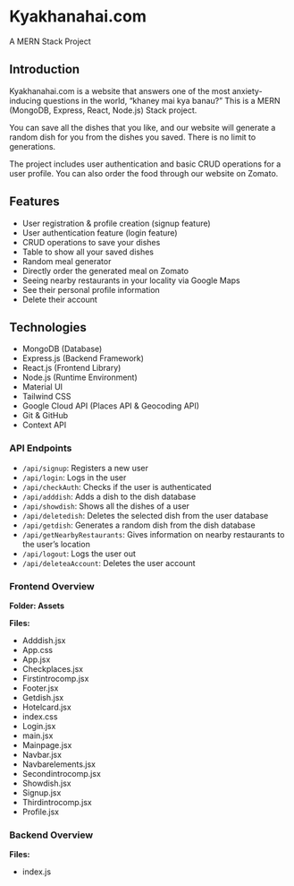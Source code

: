 # Kyakhanahai.com

A MERN Stack Project

## Introduction

Kyakhanahai.com is a website that answers one of the most anxiety-inducing questions in the world, “khaney mai kya banau?” This is a MERN (MongoDB, Express, React, Node.js) Stack project.

You can save all the dishes that you like, and our website will generate a random dish for you from the dishes you saved. There is no limit to generations.

The project includes user authentication and basic CRUD operations for a user profile. You can also order the food through our website on Zomato.

## Features

- User registration & profile creation (signup feature)
- User authentication feature (login feature)
- CRUD operations to save your dishes
- Table to show all your saved dishes
- Random meal generator
- Directly order the generated meal on Zomato
- Seeing nearby restaurants in your locality via Google Maps
- See their personal profile information
- Delete their account

## Technologies

- MongoDB (Database)
- Express.js (Backend Framework)
- React.js (Frontend Library)
- Node.js (Runtime Environment)
- Material UI
- Tailwind CSS
- Google Cloud API (Places API & Geocoding API)
- Git & GitHub
- Context API

### API Endpoints

- `/api/signup`: Registers a new user
- `/api/login`: Logs in the user
- `/api/checkAuth`: Checks if the user is authenticated
- `/api/adddish`: Adds a dish to the dish database
- `/api/showdish`: Shows all the dishes of a user
- `/api/deletedish`: Deletes the selected dish from the user database
- `/api/getdish`: Generates a random dish from the dish database
- `/api/getNearbyRestaurants`: Gives information on nearby restaurants to the user’s location
- `/api/logout`: Logs the user out
- `/api/deleteaAccount`: Deletes the user account

### Frontend Overview

**Folder: Assets**

**Files:**

- Adddish.jsx
- App.css
- App.jsx
- Checkplaces.jsx
- Firstintrocomp.jsx
- Footer.jsx
- Getdish.jsx
- Hotelcard.jsx
- index.css
- Login.jsx
- main.jsx
- Mainpage.jsx
- Navbar.jsx
- Navbarelements.jsx
- Secondintrocomp.jsx
- Showdish.jsx
- Signup.jsx
- Thirdintrocomp.jsx
- Profile.jsx

### Backend Overview

**Files:**

- index.js
